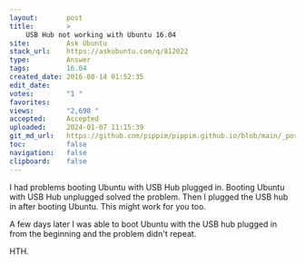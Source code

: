 ```yaml
---
layout:       post
title:        >
    USB Hub not working with Ubuntu 16.04
site:         Ask Ubuntu
stack_url:    https://askubuntu.com/q/812022
type:         Answer
tags:         16.04
created_date: 2016-08-14 01:52:35
edit_date:    
votes:        "1 "
favorites:    
views:        "2,698 "
accepted:     Accepted
uploaded:     2024-01-07 11:15:39
git_md_url:   https://github.com/pippim/pippim.github.io/blob/main/_posts/2016/2016-08-14-USB-Hub-not-working-with-Ubuntu-16.04.md
toc:          false
navigation:   false
clipboard:    false
---
```


I had problems booting Ubuntu with USB Hub plugged in. Booting Ubuntu with USB Hub unplugged solved the problem. Then I plugged the USB hub in after booting Ubuntu. This might work for you too.

A few days later I was able to boot Ubuntu with the USB hub plugged in from the beginning and the problem didn't repeat.

HTH.
